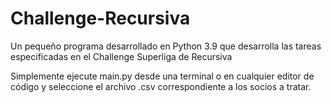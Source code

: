 # Challenge-Recursiva
Un pequeño programa desarrollado en Python 3.9 que desarrolla las tareas especificadas en el Challenge Superliga de Recursiva

Simplemente ejecute main.py desde una terminal o en cualquier editor de código y seleccione el archivo .csv correspondiente a los socios a tratar.

